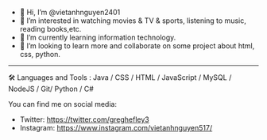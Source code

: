 - 👋 Hi, I’m @vietanhnguyen2401
- 👀 I’m interested in watching movies & TV & sports, listening to music, reading books,etc.
- 🌱 I’m currently learning information technology.
- 💞️ I’m looking to learn more and collaborate on some project about html, css, python.


<!---
vietanhnguyen2401/vietanhnguyen2401 is a ✨ special ✨ repository because its `README.md` (this file) appears on your GitHub profile.
You can click the Preview link to take a look at your changes.
--->
---
🛠️ Languages and Tools :
Java / CSS / HTML / JavaScript / MySQL / NodeJS / Git/ Python / C#

You can find me on social media:
- Twitter: https://twitter.com/greghefley3
- Instagram: https://www.instagram.com/vietanhnguyen517/
